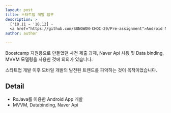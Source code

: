 ```yaml
---
layout: post
title: 스타트업 개발 업무
description: >
  ['18.11 ~ '18.12] -
  <a href="https://github.com/SUNGWON-CHOI-29/Pre-assignment">Android Native Application</a>
author: author

---
```

Boostcamp 지원용으로 만들었던 사전 제출 과제,
Naver Api 사용 및 Data binding, MVVM 모델링을 사용한 것에 의의가 있습니다.

스타트업 개발 이후 모바일 개발의 발전된 트렌드를 파악하는 것이 목적이었습니다.

## Detail

* RxJava를 이용한 Android App 개발
* MVVM, Databinding, Naver Api
